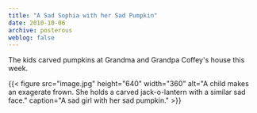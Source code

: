 ```yaml
---
title: "A Sad Sophia with her Sad Pumpkin"
date: 2010-10-06
archive: posterous
weblog: false
---
```


The kids carved pumpkins at Grandma and Grandpa Coffey's house this week.

{{< figure 
	src="image.jpg" 
	height="640" 
	width="360" 
	alt="A child makes an exagerate frown. She holds a carved jack-o-lantern with a similar sad face." 
	caption="A sad girl with her sad pumpkin." >}}